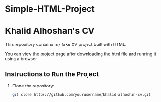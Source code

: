 # Simple-HTML-Project
# Khalid Alhoshan's CV

This repository contains my fake CV project built with HTML.


You can view the project page after downloading the html file and running it using a browser

## Instructions to Run the Project

1. Clone the repository:
   ```bash
   git clone https://github.com/yourusername/khalid-alhoshan-cv.git

